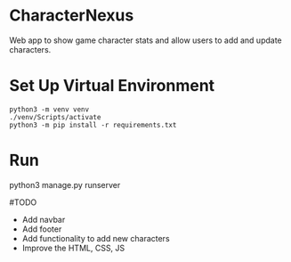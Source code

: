 # CharacterNexus
Web app to show game character stats and allow users to add and update characters.

# Set Up Virtual Environment

    python3 -m venv venv
    ./venv/Scripts/activate
    python3 -m pip install -r requirements.txt

# Run
python3 manage.py runserver

#TODO
- Add navbar
- Add footer
- Add functionality to add new characters
- Improve the HTML, CSS, JS
